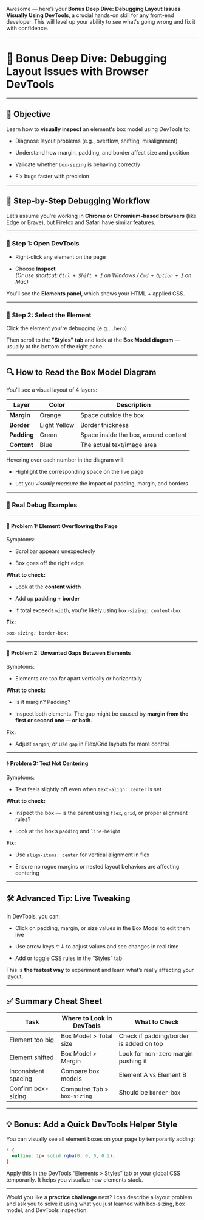 Awesome — here’s your **Bonus Deep Dive: Debugging Layout Issues Visually Using DevTools**, a crucial hands-on skill for any front-end developer. This will level up your ability to _see_ what's going wrong and fix it with confidence.

---

# 🧱 Bonus Deep Dive: Debugging Layout Issues with Browser DevTools

---

## 🎯 Objective

Learn how to **visually inspect** an element's box model using DevTools to:

- Diagnose layout problems (e.g., overflow, shifting, misalignment)
    
- Understand how margin, padding, and border affect size and position
    
- Validate whether `box-sizing` is behaving correctly
    
- Fix bugs faster with precision
    

---

## 🧪 Step-by-Step Debugging Workflow

Let’s assume you’re working in **Chrome or Chromium-based browsers** (like Edge or Brave), but Firefox and Safari have similar features.

---

### 🔹 Step 1: Open DevTools

- Right-click any element on the page
    
- Choose **Inspect**  
    _(Or use shortcut: `Ctrl + Shift + I` on Windows / `Cmd + Option + I` on Mac)_
    

You’ll see the **Elements panel**, which shows your HTML + applied CSS.

---

### 🔹 Step 2: Select the Element

Click the element you're debugging (e.g., `.hero`).

Then scroll to the **"Styles" tab** and look at the **Box Model diagram** — usually at the bottom of the right pane.

---

## 🔍 How to Read the Box Model Diagram

You’ll see a visual layout of 4 layers:

|Layer|Color|Description|
|---|---|---|
|**Margin**|Orange|Space outside the box|
|**Border**|Light Yellow|Border thickness|
|**Padding**|Green|Space inside the box, around content|
|**Content**|Blue|The actual text/image area|

Hovering over each number in the diagram will:

- Highlight the corresponding space on the live page
    
- Let you _visually measure_ the impact of padding, margin, and borders
    

---

### 🧠 Real Debug Examples

---

#### 🧨 Problem 1: Element Overflowing the Page

Symptoms:

- Scrollbar appears unexpectedly
    
- Box goes off the right edge
    

**What to check:**

- Look at the **content width**
    
- Add up **padding + border**
    
- If total exceeds `width`, you're likely using `box-sizing: content-box`
    

**Fix:**

```css
box-sizing: border-box;
```

---

#### 🧱 Problem 2: Unwanted Gaps Between Elements

Symptoms:

- Elements are too far apart vertically or horizontally
    

**What to check:**

- Is it margin? Padding?
    
- Inspect both elements. The gap might be caused by **margin from the first or second one — or both**.
    

**Fix:**

- Adjust `margin`, or use `gap` in Flex/Grid layouts for more control
    

---

#### 🌀 Problem 3: Text Not Centering

Symptoms:

- Text feels slightly off even when `text-align: center` is set
    

**What to check:**

- Inspect the box — is the parent using `flex`, `grid`, or proper alignment rules?
    
- Look at the box’s `padding` and `line-height`
    

**Fix:**

- Use `align-items: center` for vertical alignment in flex
    
- Ensure no rogue margins or nested layout behaviors are affecting centering
    

---

## 🛠 Advanced Tip: Live Tweaking

In DevTools, you can:

- Click on padding, margin, or size values in the Box Model to edit them live
    
- Use arrow keys ↑↓ to adjust values and see changes in real time
    
- Add or toggle CSS rules in the “Styles” tab
    

This is **the fastest way** to experiment and learn what’s really affecting your layout.

---

## ✅ Summary Cheat Sheet

|Task|Where to Look in DevTools|What to Check|
|---|---|---|
|Element too big|Box Model > Total size|Check if padding/border is added on top|
|Element shifted|Box Model > Margin|Look for non-zero margin pushing it|
|Inconsistent spacing|Compare box models|Element A vs Element B|
|Confirm box-sizing|Computed Tab > `box-sizing`|Should be `border-box`|

---

## 💡 Bonus: Add a Quick DevTools Helper Style

You can visually see all element boxes on your page by temporarily adding:

```css
* {
  outline: 1px solid rgba(0, 0, 0, 0.2);
}
```

Apply this in the DevTools “Elements > Styles” tab or your global CSS temporarily. It helps you visualize how elements stack.

---

Would you like a **practice challenge** next? I can describe a layout problem and ask you to solve it using what you just learned with box-sizing, box model, and DevTools inspection.